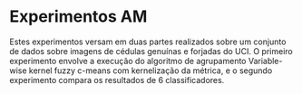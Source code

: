 # Experimentos AM
Estes experimentos versam em duas partes realizados sobre um conjunto de dados sobre imagens de cédulas genuínas e forjadas do UCI. O primeiro experimento envolve a execução do algoritmo de agrupamento Variable-wise kernel fuzzy c-means com kernelização da métrica, e o segundo experimento compara os resultados de 6 classificadores.
